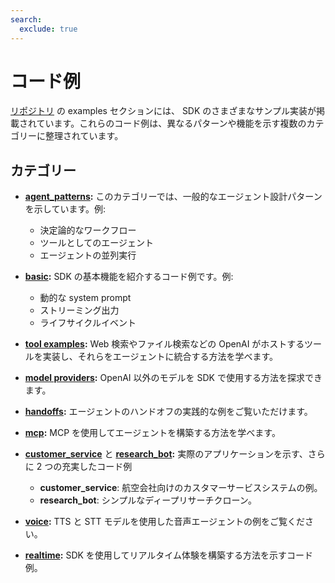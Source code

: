 ```yaml
---
search:
  exclude: true
---
```

# コード例

[リポジトリ](https://github.com/openai/openai-agents-python/tree/main/examples) の examples セクションには、 SDK のさまざまなサンプル実装が掲載されています。これらのコード例は、異なるパターンや機能を示す複数のカテゴリーに整理されています。


## カテゴリー

- **[agent_patterns](https://github.com/openai/openai-agents-python/tree/main/examples/agent_patterns):**
  このカテゴリーでは、一般的なエージェント設計パターンを示しています。例:

    - 決定論的なワークフロー
    - ツールとしてのエージェント
    - エージェントの並列実行

- **[basic](https://github.com/openai/openai-agents-python/tree/main/examples/basic):**
  SDK の基本機能を紹介するコード例です。例:

    - 動的な system prompt
    - ストリーミング出力
    - ライフサイクルイベント

- **[tool examples](https://github.com/openai/openai-agents-python/tree/main/examples/tools):**
  Web 検索やファイル検索などの OpenAI がホストするツールを実装し、それらをエージェントに統合する方法を学べます。

- **[model providers](https://github.com/openai/openai-agents-python/tree/main/examples/model_providers):**
  OpenAI 以外のモデルを SDK で使用する方法を探求できます。

- **[handoffs](https://github.com/openai/openai-agents-python/tree/main/examples/handoffs):**
  エージェントのハンドオフの実践的な例をご覧いただけます。

- **[mcp](https://github.com/openai/openai-agents-python/tree/main/examples/mcp):**
  MCP を使用してエージェントを構築する方法を学べます。

- **[customer_service](https://github.com/openai/openai-agents-python/tree/main/examples/customer_service)** と **[research_bot](https://github.com/openai/openai-agents-python/tree/main/examples/research_bot):**
  実際のアプリケーションを示す、さらに 2 つの充実したコード例

    - **customer_service**: 航空会社向けのカスタマーサービスシステムの例。
    - **research_bot**: シンプルなディープリサーチクローン。

- **[voice](https://github.com/openai/openai-agents-python/tree/main/examples/voice):**
   TTS と STT モデルを使用した音声エージェントの例をご覧ください。

- **[realtime](https://github.com/openai/openai-agents-python/tree/main/examples/realtime):**
   SDK を使用してリアルタイム体験を構築する方法を示すコード例。